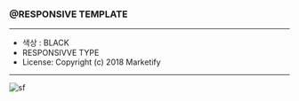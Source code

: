 ### @RESPONSIVE TEMPLATE

------

- 색상 :  BLACK
- RESPONSIVVE TYPE
- License: Copyright (c) 2018 Marketify

------

![sf](https://github.com/user-attachments/assets/b2a2aa64-1f5e-437c-8e9f-ef47e6c5187c)
